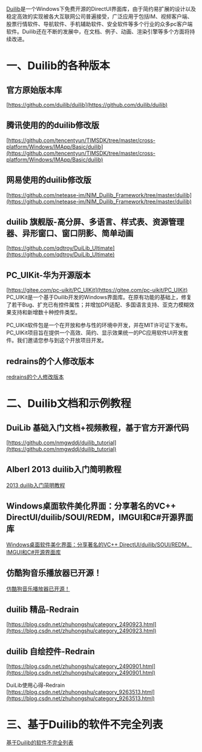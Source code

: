 [Duilib](https://github.com/duilib/duilib)是一个Windows下免费开源的DirectUI界面库，由于简约易扩展的设计以及稳定高效的实现被各大互联网公司普遍接受，广泛应用于包括IM、视频客户端、股票行情软件、导航软件、手机辅助软件、安全软件等多个行业的众多pc客户端软件。Duilib还在不断的发展中，在文档、例子、动画、渲染引擎等多个方面将持续改进。

# 一、Duilib的各种版本
## 官方原始版本库
[https://github.com/duilib/duilib](https://github.com/duilib/duilib)

## 腾讯使用的的duilib修改版
[https://github.com/tencentyun/TIMSDK/tree/master/cross-platform/Windows/IMApp/Basic/duilib](https://github.com/tencentyun/TIMSDK/tree/master/cross-platform/Windows/IMApp/Basic/duilib)

## 网易使用的duilib修改版
[https://github.com/netease-im/NIM_Duilib_Framework/tree/master/duilib](https://github.com/netease-im/NIM_Duilib_Framework/tree/master/duilib)

## duilib 旗舰版-高分屏、多语言、样式表、资源管理器、异形窗口、窗口阴影、简单动画
[https://github.com/qdtroy/DuiLib_Ultimate](https://github.com/qdtroy/DuiLib_Ultimate)

## PC_UIKit-华为开源版本
[https://gitee.com/pc-uikit/PC_UIKit](https://gitee.com/pc-uikit/PC_UIKit)
PC_UIKit是一个基于Duilib开发的Windows界面库。在原有功能的基础上，修复了若干Bug、扩充已有控件属性；并增加DPI适配、多国语言支持、亚克力模糊效果支持和新增数十种控件类型。

PC_UIKit软件包是一个在开放和参与性的环境中开发，并在MIT许可证下发布。PC_UIKit项目旨在提供一个高效、简约、显示效果统一的PC应用软件UI开发套件。我们邀请您参与到这个开放项目开发。

## redrains的个人修改版本
[redrains的个人修改版本](https://github.com/redrains/DuiLib_Redrain)

# 二、Duilib文档和示例教程
## DuiLib 基础入门文档+视频教程，基于官方开源代码
[https://github.com/nmgwddj/duilib_tutorial](https://github.com/nmgwddj/duilib_tutorial)

## Alberl 2013 duilib入门简明教程
[2013 duilib入门简明教程](https://www.cnblogs.com/Alberl/category/520438.html)

## Windows桌面软件美化界面：分享著名的VC++ DirectUI/duilib/SOUI/REDM，IMGUI和C#开源界面库
[Windows桌面软件美化界面：分享著名的VC++ DirectUI/duilib/SOUI/REDM，IMGUI和C#开源界面库](https://libaineu2004.blog.csdn.net/article/details/77200641)

## 仿酷狗音乐播放器已开源！
[仿酷狗音乐播放器已开源！](https://blog.csdn.net/zhuhongshu/article/details/41037875/)

## duilib 精品-Redrain
[https://blog.csdn.net/zhuhongshu/category_2490923.html](https://blog.csdn.net/zhuhongshu/category_2490923.html)

## duilib 自绘控件-Redrain
[https://blog.csdn.net/zhuhongshu/category_2490901.html](https://blog.csdn.net/zhuhongshu/category_2490901.html)

DuiLib使用心得-Redrain
[https://blog.csdn.net/zhuhongshu/category_9263513.html](https://blog.csdn.net/zhuhongshu/category_9263513.html)

# 三、基于Duilib的软件不完全列表
[基于Duilib的软件不完全列表](https://github.com/duilib/duilib/wiki/%E5%9F%BA%E4%BA%8EDuilib%E7%9A%84%E8%BD%AF%E4%BB%B6%E4%B8%8D%E5%AE%8C%E5%85%A8%E5%88%97%E8%A1%A8)
